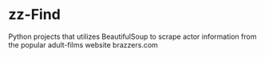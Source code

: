 # zz-Find
Python projects that utilizes BeautifulSoup to scrape actor information from the popular adult-films website brazzers.com
